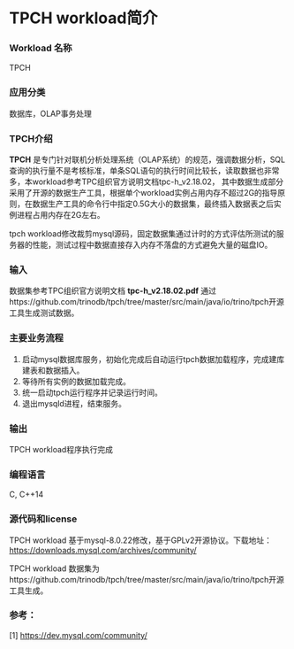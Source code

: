 # TPCH workload简介

### Workload 名称

TPCH

### 应用分类

数据库，OLAP事务处理

### TPCH介绍

**TPCH** 是专门针对联机分析处理系统（OLAP系统）的规范，强调数据分析，SQL查询的执行量不是考核标准，单条SQL语句的执行时间比较长，读取数据也非常多，本workload参考TPC组织官方说明文档tpc-h_v2.18.02， 其中数据生成部分采用了开源的数据生产工具，根据单个workload实例占用内存不超过2G的指导原则，在数据生产工具的命令行中指定0.5G大小的数据集，最终插入数据表之后实例进程占用内存在2G左右。

tpch workload修改裁剪mysql源码，固定数据集通过计时的方式评估所测试的服务器的性能，测试过程中数据直接存入内存不落盘的方式避免大量的磁盘IO。

### 输入

数据集参考TPC组织官方说明文档 **tpc-h_v2.18.02.pdf** 通过https://github.com/trinodb/tpch/tree/master/src/main/java/io/trino/tpch开源工具生成测试数据。

### 主要业务流程

1. 启动mysql数据库服务，初始化完成后自动运行tpch数据加载程序，完成建库建表和数据插入。
2. 等待所有实例的数据加载完成。
3. 统一启动tpch运行程序并记录运行时间。
4. 退出mysqld进程，结束服务。

### 输出

TPCH workload程序执行完成

### 编程语言

C, C++14

### 源代码和license

TPCH workload 基于mysql-8.0.22修改，基于GPLv2开源协议。下载地址：https://downloads.mysql.com/archives/community/

TPCH workload 数据集为https://github.com/trinodb/tpch/tree/master/src/main/java/io/trino/tpch开源工具生成。

### 参考：

[1] https://dev.mysql.com/community/